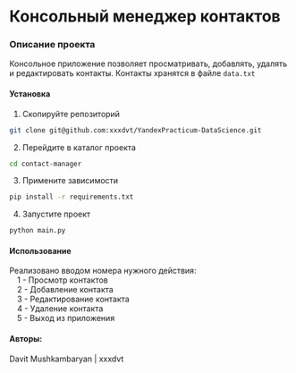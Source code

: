 # Консольный менеджер контактов
### Описание проекта
Консольное приложение позволяет просматривать, добавлять, удалять и редактировать контакты. Контакты хранятся в файле `data.txt`

#### Установка
1. Скопируйте репозиторий
```bash
git clone git@github.com:xxxdvt/YandexPracticum-DataScience.git
```
2. Перейдите в каталог проекта
```bash
cd contact-manager
```
3. Примените зависимости
```bash
pip install -r requirements.txt
```
4. Запустите проект
```bash
python main.py
```

#### Использование
Реализовано вводом номера нужного действия:  
&emsp;1 - Просмотр контактов  
&emsp;2 - Добавление контакта  
&emsp;3 - Редактирование контакта  
&emsp;4 - Удаление контакта  
&emsp;5 - Выход из приложения

#### Авторы:
Davit Mushkambaryan | xxxdvt
